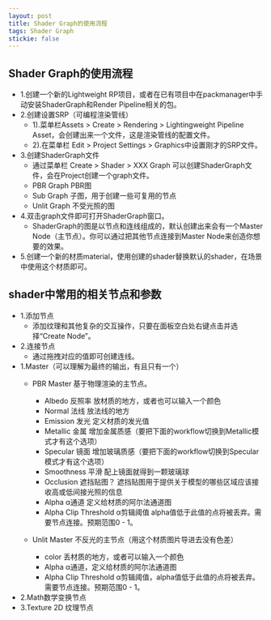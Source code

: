 ```yaml
---
layout: post
title: Shader Graph的使用流程
tags: Shader Graph
stickie: false
---
```

## Shader Graph的使用流程

- 1.创建一个新的Lightweight RP项目，或者在已有项目中在packmanager中手动安装ShaderGraph和Render Pipeline相关的包。
- 2.创建设置SRP（可编程渲染管线）
	- 1).菜单栏Assets > Create > Rendering > Lightingweight Pipeline Asset，会创建出来一个文件，这是渲染管线的配置文件。
	- 2).在菜单栏 Edit > Project Settings > Graphics中设置刚才的SRP文件。
- 3.创建ShaderGraph文件
	- 通过菜单栏 Create > Shader > XXX Graph 可以创建ShaderGraph文件，会在Project创建一个graph文件。
	- PBR Graph PBR图
	- Sub Graph 子图，用于创建一些可复用的节点
	- Unlit Graph 不受光照的图
- 4.双击graph文件即可打开ShaderGraph窗口。
	- ShaderGraph的图是以节点和连线组成的，默认创建出来会有一个Master Node（主节点）。你可以通过把其他节点连接到Master Node来创造你想要的效果。
- 5.创建一个新的材质material，使用创建的shader替换默认的shader，在场景中使用这个材质即可。

## shader中常用的相关节点和参数

- 1.添加节点
	- 添加纹理和其他复杂的交互操作，只要在面板空白处右键点击并选择“Create Node”。
- 2.连接节点
	- 通过拖拽对应的值即可创建连线。
- 1.Master（可以理解为最终的输出，有且只有一个）
	- PBR Master 基于物理渲染的主节点。
		- Albedo 	反照率 	放材质的地方，或者也可以输入一个颜色
		- Normal 	法线 	放法线的地方
		- Emission 	发光 	定义材质的发光值
		- Metallic 	金属 	增加金属质感（要把下面的workflow切换到Metallic模式才有这个选项）
		- Specular 	镜面 	增加玻璃质感（要把下面的workflow切换到Specular模式才有这个选项）
		- Smoothness 	平滑 	配上镜面就得到一颗玻璃球
		- Occlusion 	遮挡贴图？ 	遮挡贴图用于提供关于模型的哪些区域应该接收高或低间接光照的信息
		- Alpha 	α通道 	定义给材质的阿尔法通道图
		- Alpha Clip Threshold 	α剪辑阈值 	alpha值低于此值的点将被丢弃。需要节点连接。预期范围0 - 1。

	- Unlit Master 不反光的主节点（用这个材质图片导进去没有色差）
		- color 	丢材质的地方，或者可以输入一个颜色
		- Alpha 	α通道，定义给材质的阿尔法通道图
		- Alpha Clip Threshold 	α剪辑阈值，alpha值低于此值的点将被丢弃。需要节点连接。预期范围0 - 1。
- 2.Math数学变换节点
- 3.Texture 2D 纹理节点